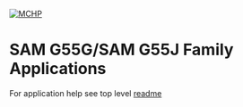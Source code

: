 [![MCHP](https://www.microchip.com/ResourcePackages/Microchip/assets/dist/images/logo.png)](https://www.microchip.com)

# SAM G55G/SAM G55J Family Applications

For application help see top level [readme](../readme.md)
